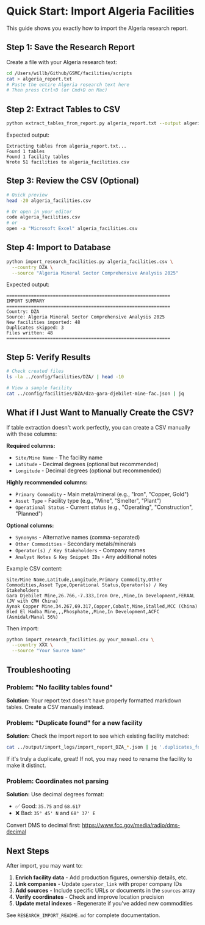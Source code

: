 # Quick Start: Import Algeria Facilities

This guide shows you exactly how to import the Algeria research report.

## Step 1: Save the Research Report

Create a file with your Algeria research text:

```bash
cd /Users/willb/Github/GSMC/facilities/scripts
cat > algeria_report.txt
# Paste the entire Algeria research text here
# Then press Ctrl+D (or Cmd+D on Mac)
```

## Step 2: Extract Tables to CSV

```bash
python extract_tables_from_report.py algeria_report.txt --output algeria_facilities.csv
```

Expected output:
```
Extracting tables from algeria_report.txt...
Found 1 tables
Found 1 facility tables
Wrote 51 facilities to algeria_facilities.csv
```

## Step 3: Review the CSV (Optional)

```bash
# Quick preview
head -20 algeria_facilities.csv

# Or open in your editor
code algeria_facilities.csv
# or
open -a "Microsoft Excel" algeria_facilities.csv
```

## Step 4: Import to Database

```bash
python import_research_facilities.py algeria_facilities.csv \
  --country DZA \
  --source "Algeria Mineral Sector Comprehensive Analysis 2025"
```

Expected output:
```
============================================================
IMPORT SUMMARY
============================================================
Country: DZA
Source: Algeria Mineral Sector Comprehensive Analysis 2025
New facilities imported: 48
Duplicates skipped: 3
Files written: 48
============================================================
```

## Step 5: Verify Results

```bash
# Check created files
ls -la ../config/facilities/DZA/ | head -10

# View a sample facility
cat ../config/facilities/DZA/dza-gara-djebilet-mine-fac.json | jq
```

## What if I Just Want to Manually Create the CSV?

If table extraction doesn't work perfectly, you can create a CSV manually with these columns:

**Required columns:**
- `Site/Mine Name` - The facility name
- `Latitude` - Decimal degrees (optional but recommended)
- `Longitude` - Decimal degrees (optional but recommended)

**Highly recommended columns:**
- `Primary Commodity` - Main metal/mineral (e.g., "Iron", "Copper, Gold")
- `Asset Type` - Facility type (e.g., "Mine", "Smelter", "Plant")
- `Operational Status` - Current status (e.g., "Operating", "Construction", "Planned")

**Optional columns:**
- `Synonyms` - Alternative names (comma-separated)
- `Other Commodities` - Secondary metals/minerals
- `Operator(s) / Key Stakeholders` - Company names
- `Analyst Notes & Key Snippet IDs` - Any additional notes

Example CSV content:
```csv
Site/Mine Name,Latitude,Longitude,Primary Commodity,Other Commodities,Asset Type,Operational Status,Operator(s) / Key Stakeholders
Gara Djebilet Mine,26.766,-7.333,Iron Ore,,Mine,In Development,FERAAL (JV with CMH China)
Aynak Copper Mine,34.267,69.317,Copper,Cobalt,Mine,Stalled,MCC (China)
Bled El Hadba Mine,,,Phosphate,,Mine,In Development,ACFC (Asmidal/Manal 56%)
```

Then import:
```bash
python import_research_facilities.py your_manual.csv \
  --country XXX \
  --source "Your Source Name"
```

## Troubleshooting

### Problem: "No facility tables found"

**Solution:** Your report text doesn't have properly formatted markdown tables. Create a CSV manually instead.

### Problem: "Duplicate found" for a new facility

**Solution:** Check the import report to see which existing facility matched:
```bash
cat ../output/import_logs/import_report_DZA_*.json | jq '.duplicates_found'
```

If it's truly a duplicate, great! If not, you may need to rename the facility to make it distinct.

### Problem: Coordinates not parsing

**Solution:** Use decimal degrees format:
- ✅ Good: `35.75` and `68.617`
- ❌ Bad: `35° 45' N` and `68° 37' E`

Convert DMS to decimal first: https://www.fcc.gov/media/radio/dms-decimal

## Next Steps

After import, you may want to:

1. **Enrich facility data** - Add production figures, ownership details, etc.
2. **Link companies** - Update `operator_link` with proper company IDs
3. **Add sources** - Include specific URLs or documents in the `sources` array
4. **Verify coordinates** - Check and improve location precision
5. **Update metal indexes** - Regenerate if you've added new commodities

See `RESEARCH_IMPORT_README.md` for complete documentation.
